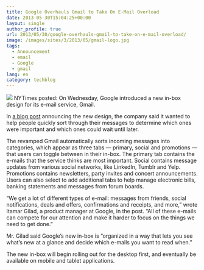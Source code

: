 ```yaml
---
title: Google Overhauls Gmail to Take On E-Mail Overload
date: 2013-05-30T15:04:25+00:00
layout: single
author_profile: true
url: 2013/05/30/google-overhauls-gmail-to-take-on-e-mail-overload/
image: /images/sites/3/2013/05/gmail-logo.jpg
tags:
  - Announcement
  - email
  - Google
  - gmail
lang: en
category: techblog
---
```

![](/images/2013/05/gmail-logo.jpg)
NYTimes posted: On Wednesday, Google introduced a new in-box design for its e-mail service, Gmail.

In [a blog post](http://gmailblog.blogspot.com/2013/05/a-new-inbox-that-puts-you-back-in.html) announcing the new design, the company said it wanted to help people quickly sort through their messages to determine which ones were important and which ones could wait until later.

The revamped Gmail automatically sorts incoming messages into categories, which appear as three tabs — primary, social and promotions — that users can toggle between in their in-box. The primary tab contains the e-mails that the service thinks are most important. Social contains message updates from various social networks, like LinkedIn, Tumblr and Yelp. Promotions contains newsletters, party invites and concert announcements. Users can also select to add additional tabs to help manage electronic bills, banking statements and messages from forum boards.

“We get a lot of different types of e-mail: messages from friends, social notifications, deals and offers, confirmations and receipts, and more,” wrote Itamar Gilad, a product manager at Google, in the post. “All of these e-mails can compete for our attention and make it harder to focus on the things we need to get done.”

Mr. Gilad said Google’s new in-box is “organized in a way that lets you see what’s new at a glance and decide which e-mails you want to read when.”

The new in-box will begin rolling out for the desktop first, and eventually be available on mobile and tablet applications.
